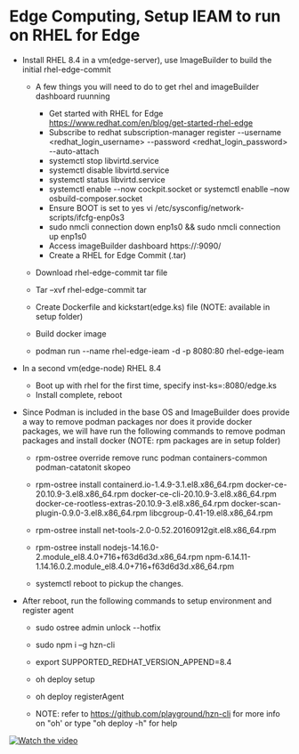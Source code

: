 # Edge Computing, Setup IEAM to run on RHEL for Edge

  * Install RHEL 8.4 in a vm(edge-server), use ImageBuilder to build the initial rhel-edge-commit
    * A few things you will need to do to get rhel and imageBuilder dashboard ruunning
      * Get started with RHEL for Edge https://www.redhat.com/en/blog/get-started-rhel-edge
      * Subscribe to redhat 
        subscription-manager register --username <redhat_login_username> --password <redhat_login_password> --auto-attach 
      * systemctl stop libvirtd.service 
      * systemctl disable libvirtd.service 
      * systemctl status libvirtd.service 
      * systemctl enable --now cockpit.socket or systemctl enablle –now osbuild-composer.socket 
      * Ensure BOOT is set to yes 
        vi /etc/sysconfig/network-scripts/ifcfg-enp0s3 
      * sudo nmcli connection down enp1s0 && sudo nmcli connection up enp1s0 
      * Access imageBuilder dashboard https://<ip-to-vm>:9090/
      * Create a RHEL for Edge Commit (.tar)  

    * Download rhel-edge-commit tar file 
    * Tar –xvf rhel-edge-commit tar 
    * Create Dockerfile and kickstart(edge.ks) file (NOTE: available in setup folder)
    * Build docker image 
    * podman run --name rhel-edge-ieam -d -p 8080:80 rhel-edge-ieam 

  * In a second vm(edge-node) RHEL 8.4
    * Boot up with rhel for the first time, specify inst-ks=<ip-to-edge-server>:8080/edge.ks 
    * Install complete, reboot 

  * Since Podman is included in the base OS and ImageBuilder does provide a way to remove podman packages nor does it provide docker packages, we will have run the following commands to remove podman packages and install docker
  (NOTE:  rpm packages are in setup folder) 
    * rpm-ostree override remove runc podman containers-common podman-catatonit skopeo 
    * rpm-ostree install containerd.io-1.4.9-3.1.el8.x86_64.rpm docker-ce-20.10.9-3.el8.x86_64.rpm docker-ce-cli-20.10.9-3.el8.x86_64.rpm docker-ce-rootless-extras-20.10.9-3.el8.x86_64.rpm docker-scan-plugin-0.9.0-3.el8.x86_64.rpm libcgroup-0.41-19.el8.x86_64.rpm 
    * rpm-ostree install net-tools-2.0-0.52.20160912git.el8.x86_64.rpm 
    * rpm-ostree install nodejs-14.16.0-2.module_el8.4.0+716+f63d6d3d.x86_64.rpm npm-6.14.11-1.14.16.0.2.module_el8.4.0+716+f63d6d3d.x86_64.rpm 

    * systemctl reboot to pickup the changes.

  * After reboot, run the following commands to setup environment and register agent
    * sudo ostree admin unlock --hotfix 
    * sudo npm i –g hzn-cli 
    * export SUPPORTED_REDHAT_VERSION_APPEND=8.4 
    * oh deploy setup 
    * oh deploy registerAgent

    * NOTE: refer to https://github.com/playground/hzn-cli for more info on "oh' or type "oh deploy -h" for help 

  [![Watch the video](https://i9.ytimg.com/vi/5UaxlHa1P2U/mq3.jpg?sqp=CJiKmo0G&rs=AOn4CLBcddkPtX-9UXKiec9kp_Z-a3i6dA)](https://youtu.be/5UaxlHa1P2U)  